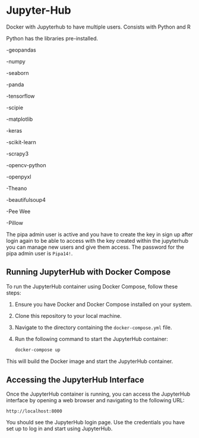 # Jupyter-Hub
Docker with Jupyterhub to have multiple users.
Consists with Python and R

Python has the libraries pre-installed.
  
 -geopandas
 
 -numpy
  
  -seaborn
  
  -panda
  
  -tensorflow
  
  -scipie
  
  -matplotlib
  
  -keras
  
  -scikit-learn
  
  -scrapy3
  
  -opencv-python
  
  -openpyxl
  
  -Theano
  
  -beautifulsoup4
  
  -Pee Wee
  
  -Pillow

The pipa admin user is active and you have to create the key in sign up after login again to be able to access with the key created within the jupyterhub you can manage new users and give them access. The password for the pipa admin user is `Pipa14!`.

## Running JupyterHub with Docker Compose

To run the JupyterHub container using Docker Compose, follow these steps:

1. Ensure you have Docker and Docker Compose installed on your system.
2. Clone this repository to your local machine.
3. Navigate to the directory containing the `docker-compose.yml` file.
4. Run the following command to start the JupyterHub container:

   ```sh
   docker-compose up
   ```

This will build the Docker image and start the JupyterHub container.

## Accessing the JupyterHub Interface

Once the JupyterHub container is running, you can access the JupyterHub interface by opening a web browser and navigating to the following URL:

```
http://localhost:8000
```

You should see the JupyterHub login page. Use the credentials you have set up to log in and start using JupyterHub.
